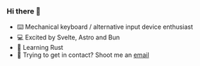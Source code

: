 ### Hi there 👋

 - ⌨️ Mechanical keyboard / alternative input device enthusiast
 - 💻 Excited by Svelte, Astro and Bun
 - 🧠 Learning Rust
 - 📨 Trying to get in contact? Shoot me an [email](mailto:clemensjosh@proton.me)

<!--
**j-cleme/j-cleme** is a ✨ _special_ ✨ repository because its `README.md` (this file) appears on your GitHub profile.

Here are some ideas to get you started:

- 🔭 I’m currently working on ...
- 🌱 I’m currently learning ...
- 👯 I’m looking to collaborate on ...
- 🤔 I’m looking for help with ...
- 💬 Ask me about ...
- 📫 How to reach me: ...
- 😄 Pronouns: ...
- ⚡ Fun fact: ...
-->
